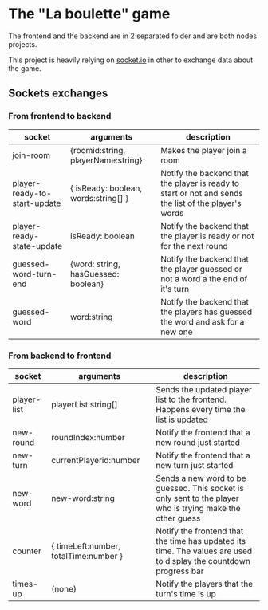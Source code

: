 # The "La boulette" game

The frontend and the backend are in 2 separated folder and are both nodes projects.

This project is heavily relying on [socket.io](https://socket.io/) in other to exchange data about the game.

## Sockets exchanges

### From frontend to backend

| socket                       | arguments                            | description                                                                                          |
| ---------------------------- | ------------------------------------ | ---------------------------------------------------------------------------------------------------- |
| join-room                    | {roomid:string, playerName:string}   | Makes the player join a room                                                                         |
| player-ready-to-start-update | { isReady: boolean, words:string[] } | Notify the backend that the player is ready to start or not and sends the list of the player's words |
| player-ready-state-update    | isReady: boolean                     | Notify the backend that the player is ready or not for the next round                                |
| guessed-word-turn-end        | {word: string, hasGuessed: boolean}  | Notify the backend that the player guessed or not a word a the end of it's turn                      |
| guessed-word                 | word:string                          | Notify the backend that the players has guessed the word and ask for a new one                       |

### From backend to frontend

| socket      | arguments                             | description                                                                                                       |
| ----------- | ------------------------------------- | ----------------------------------------------------------------------------------------------------------------- |
| player-list | playerList:string[]                   | Sends the updated player list to the frontend. Happens every time the list is updated                             |
| new-round   | roundIndex:number                     | Notify the frontend that a new round just started                                                                 |
| new-turn    | currentPlayerid:number                | Notify the frontend that a new turn just started                                                                  |
| new-word    | new-word:string                       | Sends a new word to be guessed. This socket is only sent to the player who is trying make the other guess         |
| counter     | { timeLeft:number, totalTime:number } | Notify the frontend that the time has updated its time. The values are used to display the countdown progress bar |
| times-up    | (none)                                | Notify the players that the turn's time is up                                                                     |
